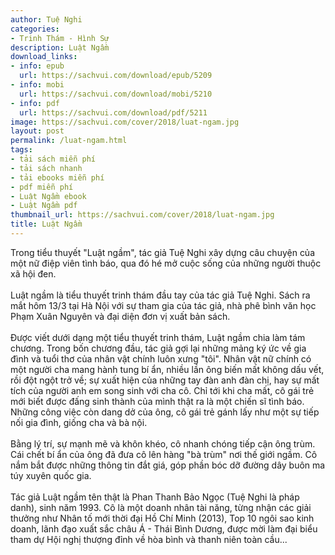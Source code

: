 ```yaml
---
author: Tuệ Nghi
categories:
- Trinh Thám - Hình Sự
description: Luật Ngầm
download_links:
- info: epub
  url: https://sachvui.com/download/epub/5209
- info: mobi
  url: https://sachvui.com/download/mobi/5210
- info: pdf
  url: https://sachvui.com/download/pdf/5211
image: https://sachvui.com/cover/2018/luat-ngam.jpg
layout: post
permalink: /luat-ngam.html
tags:
- tải sách miễn phí
- tải sách nhanh
- tải ebooks miễn phí
- pdf miễn phí
- Luật Ngầm ebook
- Luật Ngầm pdf
thumbnail_url: https://sachvui.com/cover/2018/luat-ngam.jpg
title: Luật Ngầm
---
```


 <div class="item-desc text-justify"> <p>Trong tiểu thuyết "Luật ngầm", tác giả Tuệ Nghi xây dựng câu chuyện của một nữ điệp viên tình báo, qua đó hé mở cuộc sống của những người thuộc xã hội đen.<br><br>Luật ngầm là tiểu thuyết trinh thám đầu tay của tác giả Tuệ Nghi. Sách ra mắt hôm 13/3 tại Hà Nội với sự tham gia của tác giả, nhà phê bình văn học Phạm Xuân Nguyên và đại diện đơn vị xuất bản sách.<br><br>Được viết dưới dạng một tiểu thuyết trinh thám, Luật ngầm chia làm tám chương. Trong bốn chương đầu, tác giả gợi lại những mảng ký ức về gia đình và tuổi thơ của nhân vật chính luôn xưng "tôi". Nhân vật nữ chính có một người cha mang hành tung bí ẩn, nhiều lần ông biến mất không dấu vết, rồi đột ngột trở về; sự xuất hiện của những tay đàn anh đàn chị, hay sự mất tích của người anh em song sinh với cha cô. Chỉ tới khi cha mất, cô gái trẻ mới biết được đấng sinh thành của mình thật ra là một chiến sĩ tình báo. Những công việc còn dang dở của ông, cô gái trẻ gánh lấy như một sự tiếp nối gia đình, giống cha và bà nội. <br><br>Bằng lý trí, sự mạnh mẽ và khôn khéo, cô nhanh chóng tiếp cận ông trùm. Cái chết bí ẩn của ông đã đưa cô lên hàng "bà trùm" nơi thế giới ngầm. Cô nắm bắt được những thông tin đắt giá, góp phần bóc dỡ đường dây buôn ma túy xuyên quốc gia. <br><br>Tác giả Luật ngầm tên thật là Phan Thanh Bảo Ngọc (Tuệ Nghi là pháp danh), sinh năm 1993. Cô là một doanh nhân tài năng, từng nhận các giải thưởng như Nhân tố mới thời đại Hồ Chí Minh (2013), Top 10 ngôi sao kinh doanh, lãnh đạo xuất sắc châu Á - Thái Bình Dương, được mời làm đại biểu tham dự Hội nghị thượng đỉnh về hòa bình và thanh niên toàn cầu...</p> </div>